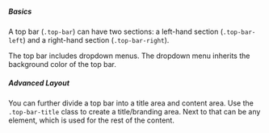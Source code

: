##### Basics

A top bar (`.top-bar`) can have two sections: a left-hand section (`.top-bar-left`) and a right-hand section (`.top-bar-right`). 

The top bar includes dropdown menus. The dropdown menu inherits the background color of the top bar.

##### Advanced Layout

You can further divide a top bar into a title area and content area. Use the `.top-bar-title` class to create a title/branding area. Next to that can be any element, which is used for the rest of the content.